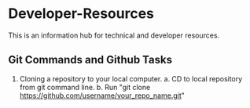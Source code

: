 # Developer-Resources
This is an information hub for technical and developer resources.

## Git Commands and Github Tasks
1. Cloning a repository to your local computer.
   a. CD to local repository from git command line.
   b. Run "git clone https://github.com/username/your_repo_name.git"
